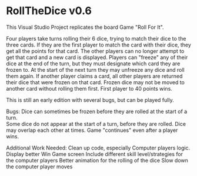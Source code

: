 # RollTheDice  v0.6

This Visual Studio Project replicates the board Game "Roll For It".

Four players take turns rolling their 6 dice, trying to match their dice to the three cards.  If they are the first player to match the card with their dice, they get all the points for that card.  The other players can no longer attempt to get that card and a new card is displayed.   Players can "freeze" any of their dice at the end of the turn, but they must designate which card they are frozen to.   At the start of the next turn they may unfreeze any dice and roll them again.   If another player claims a card, all other players are returned their dice that were frozen on that card.   Frozen dice may not be moved to another card without rolling them first.  First player to 40 points wins.   

This is still an early edition with several bugs, but can be played fully.   


Bugs:
    Dice can sometimes be frozen before they are rolled at the start of a turn.   
    Some dice do not appear at the start of a turn, before they are rolled.
    Dice may overlap each other at times.
    Game "continues" even after a player wins.
    
    
Additional Work Needed:
    Clean up code, especially Computer players logic.
    Display better Win Game screen
    Include different skill level/strategies for the computer players
    Better animation for the rolling of the dice
    Slow down the computer player moves
